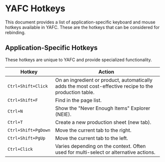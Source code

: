 # YAFC Hotkeys

This document provides a list of application-specific keyboard and mouse hotkeys available in YAFC. These are the hotkeys that can be considered for rebinding.

## Application-Specific Hotkeys

These hotkeys are unique to YAFC and provide specialized functionality.

| Hotkey              | Action                                                                                                  |
| ------------------- | ------------------------------------------------------------------------------------------------------- |
| `Ctrl+Shift+Click`  | On an ingredient or product, automatically adds the most cost-effective recipe to the production table. |
| `Ctrl+Shift+F`      | Find in the page list.                                                                                  |
| `Ctrl+N`            | Show the "Never Enough Items" Explorer (NEIE).                                                          |
| `Ctrl+T`            | Create a new production sheet (new tab).                                                                |
| `Ctrl+Shift+PgDown` | Move the current tab to the right.                                                                      |
| `Ctrl+Shift+PgUp`   | Move the current tab to the left.                                                                       |
| `Ctrl+Click`        | Varies depending on the context. Often used for multi-select or alternative actions.                    |
